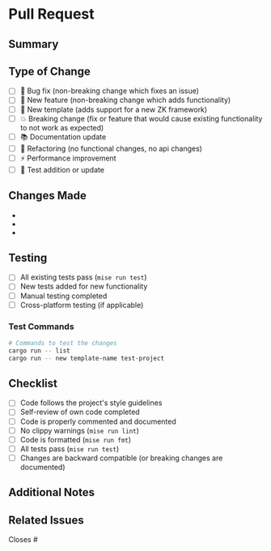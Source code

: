 # Pull Request

## Summary

<!-- Brief description of the changes -->

## Type of Change

<!-- Check the type that applies -->

- [ ] 🐛 Bug fix (non-breaking change which fixes an issue)
- [ ] 🚀 New feature (non-breaking change which adds functionality)
- [ ] 🎯 New template (adds support for a new ZK framework)
- [ ] 💥 Breaking change (fix or feature that would cause existing functionality to not work as expected)
- [ ] 📚 Documentation update
- [ ] 🔧 Refactoring (no functional changes, no api changes)
- [ ] ⚡ Performance improvement
- [ ] 🧪 Test addition or update

## Changes Made

<!-- Detailed list of changes -->

-
-
-

## Testing

<!-- Describe the tests you ran and how to reproduce them -->

- [ ] All existing tests pass (`mise run test`)
- [ ] New tests added for new functionality
- [ ] Manual testing completed
- [ ] Cross-platform testing (if applicable)

### Test Commands

```bash
# Commands to test the changes
cargo run -- list
cargo run -- new template-name test-project
```

## Checklist

<!-- Ensure all items are completed -->

- [ ] Code follows the project's style guidelines
- [ ] Self-review of own code completed
- [ ] Code is properly commented and documented
- [ ] No clippy warnings (`mise run lint`)
- [ ] Code is formatted (`mise run fmt`)
- [ ] All tests pass (`mise run test`)
- [ ] Changes are backward compatible (or breaking changes are documented)

## Additional Notes

<!-- Any additional information, context, or screenshots -->

## Related Issues

<!-- Link to related issues using #issue_number -->

Closes #
